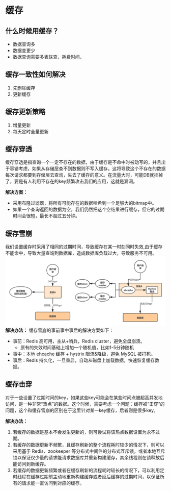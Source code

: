# 缓存
## 什么时候用缓存？
* 数据查询多
* 数据变更少
* 数据查询需要多表联查，耗费时间，

## 缓存一致性如何解决
1. 先删除缓存
2. 更新缓存

## 缓存更新策略
1. 增量更新
2. 每天定时全量更新

## 缓存穿透
缓存穿透是指查询一个一定不存在的数据，由于缓存是不命中时被动写的，并且出于容错考虑，如果从存储层查不到数据则不写入缓存，这将导致这个不存在的数据每次请求都要到存储层去查询，失去了缓存的意义。在流量大时，可能DB就挂掉了，要是有人利用不存在的key频繁攻击我们的应用，这就是漏洞。

**解决方案：**
* 采用布隆过滤器，将所有可能存在的数据哈希到一个足够大的bitmap中。
* 如果一个查询返回的数据为空，我们仍然把这个空结果进行缓存，但它的过期时间会很短，最长不超过五分钟。

## 缓存雪崩
我们设置缓存时采用了相同的过期时间，导致缓存在某一时刻同时失效,由于缓存不能命中，导致大量查询到数据库，造成数据库负载过大，导致服务不可用。
![缓存雪崩流程图](../images/database/缓存雪崩.png)
**解决办法：**
缓存雪崩的事前事中事后的解决方案如下：

* 事前：Redis 高可用，主从+哨兵，Redis cluster，避免全盘崩溃。
  * 原有的失效时间基础上增加一个随机值，比如1-5分钟随机
* 事中：本地 ehcache 缓存 + hystrix 限流&降级，避免 MySQL 被打死。
* 事后：Redis 持久化，一旦重启，自动从磁盘上加载数据，快速恢复缓存数据。
  

## 缓存击穿
对于一些设置了过期时间的key，如果这些key可能会在某些时间点被超高并发地访问，是一种非常“热点”的数据。这个时候，需要考虑一个问题：缓存被“击穿”的问题，这个和缓存雪崩的区别在于这里针对某一key缓存，后者则是很多key。

**解决办法：**
1. 若缓存的数据是基本不会发生更新的，则可尝试将该热点数据设置为永不过期。
2. 若缓存的数据更新不频繁，且缓存刷新的整个流程耗时较少的情况下，则可以采用基于 Redis、zookeeper 等分布式中间件的分布式互斥锁，或者本地互斥锁以保证仅少量的请求能请求数据库并重新构建缓存，其余线程则在锁释放后能访问到新缓存。
3. 若缓存的数据更新频繁或者在缓存刷新的流程耗时较长的情况下，可以利用定时线程在缓存过期前主动地重新构建缓存或者延后缓存的过期时间，以保证所有的请求能一直访问到对应的缓存。

